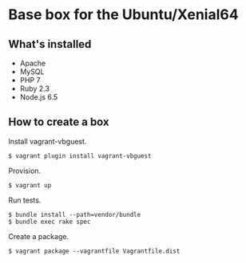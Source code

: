 # Base box for the Ubuntu/Xenial64

## What's installed

* Apache
* MySQL
* PHP 7
* Ruby 2.3
* Node.js 6.5

## How to create a box

Install vagrant-vbguest.

```
$ vagrant plugin install vagrant-vbguest
```

Provision.

```
$ vagrant up
```

Run tests.

```
$ bundle install --path=vendor/bundle
$ bundle exec rake spec
```

Create a package.

```
$ vagrant package --vagrantfile Vagrantfile.dist
```
